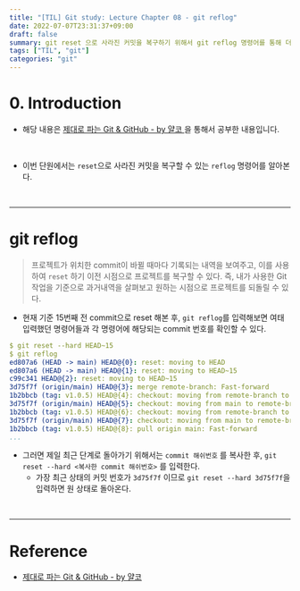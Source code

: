 ```yaml
---
title: "[TIL] Git study: Lecture Chapter 08 - git reflog"
date: 2022-07-07T23:31:37+09:00
draft: false
summary: git reset 으로 사라진 커밋을 복구하기 위해서 git reflog 명령어를 통해 더 자세한 commit 번호를 확인 후, git reset --hard 명령어를 통해서 사라진 커밋을 복구해본다.
tags: ["TIL", "git"]
categories: "git"
---
```


# 0. Introduction

- 해당 내용은 [제대로 파는 Git & GitHub - by 얄코 ](https://www.inflearn.com/course/%EC%A0%9C%EB%8C%80%EB%A1%9C-%ED%8C%8C%EB%8A%94-%EA%B9%83/dashboard)을 통해서 공부한 내용입니다.

<br>

- 이번 단원에서는 `reset`으로 사라진 커밋을 복구할 수 있는 `reflog` 명령어를 알아본다.

<br>

---

# git reflog

> 프로젝트가 위치한 commit이 바뀔 때마다 기록되는 내역을 보여주고, 이를 사용하여 `reset` 하기 이전 시점으로 프로젝트를 복구할 수 있다. 즉, 내가 사용한 Git 작업을 기준으로 과거내역을 살펴보고 원하는 시점으로 프로젝트를 되돌릴 수 있다.

- 현재 기준 15번째 전 commit으로 reset 해본 후, `git reflog`를 입력해보면 여태 입력했던 명령어들과 각 명령어에 해당되는 commit 번호를 확인할 수 있다.

```yml
$ git reset --hard HEAD~15
$ git reflog
ed807a6 (HEAD -> main) HEAD@{0}: reset: moving to HEAD
ed807a6 (HEAD -> main) HEAD@{1}: reset: moving to HEAD~15
c99c341 HEAD@{2}: reset: moving to HEAD~15
3d75f7f (origin/main) HEAD@{3}: merge remote-branch: Fast-forward
1b2bbcb (tag: v1.0.5) HEAD@{4}: checkout: moving from remote-branch to main
3d75f7f (origin/main) HEAD@{5}: checkout: moving from main to remote-branch
1b2bbcb (tag: v1.0.5) HEAD@{6}: checkout: moving from remote-branch to main
3d75f7f (origin/main) HEAD@{7}: checkout: moving from main to remote-branch
1b2bbcb (tag: v1.0.5) HEAD@{8}: pull origin main: Fast-forward
...
```

- 그러면 제일 최근 단계로 돌아가기 위해서는 `commit 해쉬번호`
  를 복사한 후, `git reset --hard <복사한 commit 해쉬번호>` 를 입력한다.
  - 가장 최근 상태의 커밋 번호가 `3d75f7f` 이므로 `git reset --hard 3d75f7f`을 입력하면 원 상태로 돌아온다.

<br>

---

# Reference

- [제대로 파는 Git & GitHub - by 얄코](https://www.inflearn.com/course/%EC%A0%9C%EB%8C%80%EB%A1%9C-%ED%8C%8C%EB%8A%94-%EA%B9%83/dashboard)
